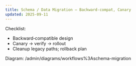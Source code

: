 ```yaml
---
title: Schema / Data Migration — Backward‑compat, Canary
updated: 2025-09-11
---
```


Checklist:
- Backward‑compatible design
- Canary → verify → rollout
- Cleanup legacy paths; rollback plan

Diagram: /admin/diagrams/workflows%3Aschema-migration
